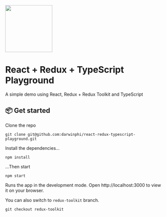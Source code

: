 <img src="https://res.cloudinary.com/practicaldev/image/fetch/s--W8x_24mF--/c_imagga_scale,f_auto,fl_progressive,h_420,q_auto,w_1000/https://dev-to-uploads.s3.amazonaws.com/uploads/articles/g3ugfvkcd8534n1m3lj1.png" height="150"/>

# React + Redux + TypeScript Playground
A simple demo using React, Redux + Redux Toolkit and TypeScript

## 📦 Get started
Clone the repo
```
git clone git@github.com:darwinphi/react-redux-typescript-playground.git
```
Install the dependencies...
```
npm install
```

...Then start
```
npm start
```

Runs the app in the development mode.
Open http://localhost:3000 to view it on your browser.

You can also switch to `redux-toolkit` branch.
```
git checkout redux-toolkit
```



